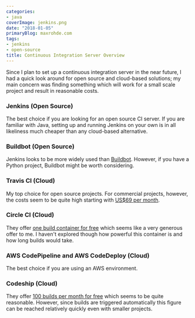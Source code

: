 ```yaml
---
categories:
- java
coverImage: jenkins.png
date: "2018-01-05"
primaryBlog: maxrohde.com
tags:
- jenkins
- open-source
title: Continuous Integration Server Overview
---
```


Since I plan to set up a continuous integration server in the near future, I had a quick look around for open source and cloud-based solutions; my main concern was finding something which will work for a small scale project and result in reasonable costs.

### Jenkins (Open Source)

The best choice if you are looking for an open source CI server. If you are familiar with Java, setting up and running Jenkins on your own is in all likeliness much cheaper than any cloud-based alternative.

### Buildbot (Open Source)

Jenkins looks to be more widely used than [Buildbot](https://buildbot.net/). However, if you have a Python project, Buildbot might be worth considering.

### Travis CI (Cloud)

My top choice for open source projects. For commercial projects, however, the costs seem to be quite high starting with [US$69 per month](https://travis-ci.com/plans).

### Circle CI (Cloud)

They offer [one build container for free](https://circleci.com/pricing/) which seems like a very generous offer to me. I haven't explored though how powerful this container is and how long builds would take.

### AWS CodePipeline and AWS CodeDeploy (Cloud)

The best choice if you are using an AWS environment.

### Codeship (Cloud)

They offer [100 builds per month for free](https://codeship.com/pricing) which seems to be quite reasonable. However, since builds are triggered automatically this figure can be reached relatively quickly even with smaller projects.